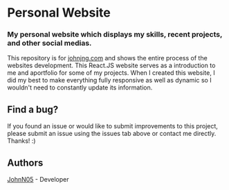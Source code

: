 # Personal Website
### My personal website which displays my skills, recent projects, and other social medias.

This repository is for [johnjng.com](https://johnjng.com) and shows the entire process of the websites development.  This React.JS website serves as a introduction to me and aportfolio for some of my projects.  When I created this website, I did my best to make everything fully responsive as well as dynamic so I wouldn't need to constantly update its information.

## Find a bug?

If you found an issue or would like to submit improvements to this project, please submit an issue using the issues tab above or contact me directly.  Thanks! :)

## Authors

[JohnN05](https://github.com/JohnN05) - Developer
